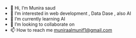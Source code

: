 - 👋 Hi, I’m Munira saud
- 👀 I’m interested in web development , Data Dase , also AI
- 🌱 I’m currently learning AI
- 💞️ I’m looking to collaborate on 
- 📫 How to reach me muniraalmunif1@gmail.com

<!---
munira4x/munira4x is a ✨ special ✨ repository because its `README.md` (this file) appears on your GitHub profile.
You can click the Preview link to take a look at your changes.
--->
